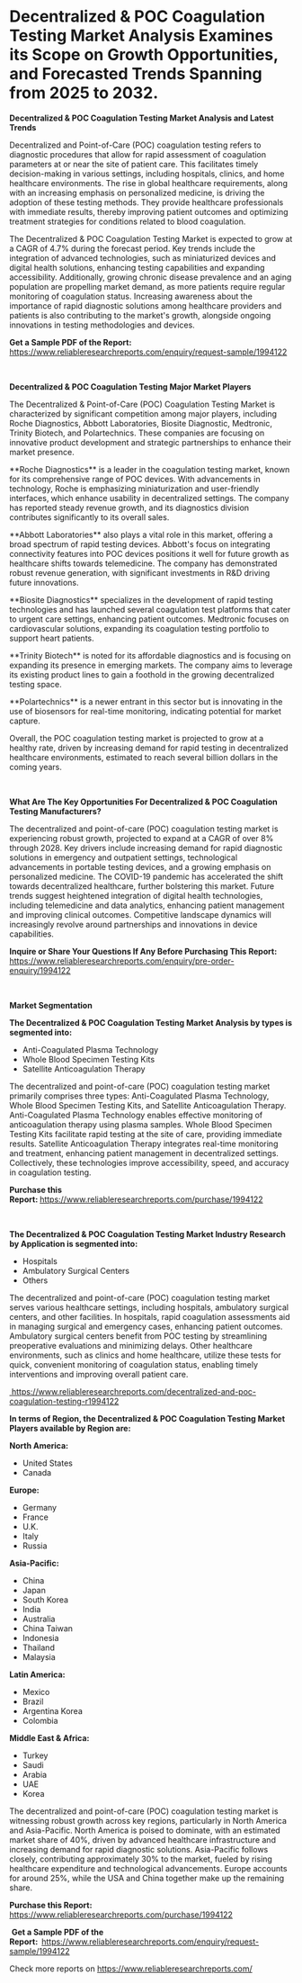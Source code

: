 <p><h1>Decentralized & POC Coagulation Testing Market Analysis Examines its Scope on Growth Opportunities, and Forecasted Trends Spanning from 2025 to 2032.</h1></p><p><strong>Decentralized & POC Coagulation Testing Market Analysis and Latest Trends</strong></p>
<p><p>Decentralized and Point-of-Care (POC) coagulation testing refers to diagnostic procedures that allow for rapid assessment of coagulation parameters at or near the site of patient care. This facilitates timely decision-making in various settings, including hospitals, clinics, and home healthcare environments. The rise in global healthcare requirements, along with an increasing emphasis on personalized medicine, is driving the adoption of these testing methods. They provide healthcare professionals with immediate results, thereby improving patient outcomes and optimizing treatment strategies for conditions related to blood coagulation.</p><p>The Decentralized & POC Coagulation Testing Market is expected to grow at a CAGR of 4.7% during the forecast period. Key trends include the integration of advanced technologies, such as miniaturized devices and digital health solutions, enhancing testing capabilities and expanding accessibility. Additionally, growing chronic disease prevalence and an aging population are propelling market demand, as more patients require regular monitoring of coagulation status. Increasing awareness about the importance of rapid diagnostic solutions among healthcare providers and patients is also contributing to the market's growth, alongside ongoing innovations in testing methodologies and devices.</p></p>
<p><strong>Get a Sample PDF of the Report:&nbsp;</strong> <a href="https://www.reliableresearchreports.com/enquiry/request-sample/1994122?utm_campaign=2260&utm_medium=2&utm_source=Github&utm_content=ia&utm_term=03032025&utm_id=decentralized-poc-coagulation-testing">https://www.reliableresearchreports.com/enquiry/request-sample/1994122</a></p>
<p>&nbsp;</p>
<p><strong>Decentralized & POC Coagulation Testing Major Market Players</strong></p>
<p><p>The Decentralized & Point-of-Care (POC) Coagulation Testing Market is characterized by significant competition among major players, including Roche Diagnostics, Abbott Laboratories, Biosite Diagnostic, Medtronic, Trinity Biotech, and Polartechnics. These companies are focusing on innovative product development and strategic partnerships to enhance their market presence.</p><p>**Roche Diagnostics** is a leader in the coagulation testing market, known for its comprehensive range of POC devices. With advancements in technology, Roche is emphasizing miniaturization and user-friendly interfaces, which enhance usability in decentralized settings. The company has reported steady revenue growth, and its diagnostics division contributes significantly to its overall sales.</p><p>**Abbott Laboratories** also plays a vital role in this market, offering a broad spectrum of rapid testing devices. Abbott's focus on integrating connectivity features into POC devices positions it well for future growth as healthcare shifts towards telemedicine. The company has demonstrated robust revenue generation, with significant investments in R&D driving future innovations.</p><p>**Biosite Diagnostics** specializes in the development of rapid testing technologies and has launched several coagulation test platforms that cater to urgent care settings, enhancing patient outcomes. Medtronic focuses on cardiovascular solutions, expanding its coagulation testing portfolio to support heart patients.</p><p>**Trinity Biotech** is noted for its affordable diagnostics and is focusing on expanding its presence in emerging markets. The company aims to leverage its existing product lines to gain a foothold in the growing decentralized testing space. </p><p>**Polartechnics** is a newer entrant in this sector but is innovating in the use of biosensors for real-time monitoring, indicating potential for market capture.</p><p>Overall, the POC coagulation testing market is projected to grow at a healthy rate, driven by increasing demand for rapid testing in decentralized healthcare environments, estimated to reach several billion dollars in the coming years.</p></p>
<p>&nbsp;</p>
<p><strong>What Are The Key Opportunities For Decentralized & POC Coagulation Testing Manufacturers?</strong></p>
<p><p>The decentralized and point-of-care (POC) coagulation testing market is experiencing robust growth, projected to expand at a CAGR of over 8% through 2028. Key drivers include increasing demand for rapid diagnostic solutions in emergency and outpatient settings, technological advancements in portable testing devices, and a growing emphasis on personalized medicine. The COVID-19 pandemic has accelerated the shift towards decentralized healthcare, further bolstering this market. Future trends suggest heightened integration of digital health technologies, including telemedicine and data analytics, enhancing patient management and improving clinical outcomes. Competitive landscape dynamics will increasingly revolve around partnerships and innovations in device capabilities.</p></p>
<p><strong>Inquire or Share Your Questions If Any Before Purchasing This Report:</strong> <a href="https://www.reliableresearchreports.com/enquiry/pre-order-enquiry/1994122?utm_campaign=2260&utm_medium=2&utm_source=Github&utm_content=ia&utm_term=03032025&utm_id=decentralized-poc-coagulation-testing">https://www.reliableresearchreports.com/enquiry/pre-order-enquiry/1994122</a></p>
<p>&nbsp;</p>
<p><strong>Market Segmentation</strong></p>
<p><strong>The Decentralized & POC Coagulation Testing Market Analysis by types is segmented into:</strong></p>
<p><ul><li>Anti-Coagulated Plasma Technology</li><li>Whole Blood Specimen Testing Kits</li><li>Satellite Anticoagulation Therapy</li></ul></p>
<p><p>The decentralized and point-of-care (POC) coagulation testing market primarily comprises three types: Anti-Coagulated Plasma Technology, Whole Blood Specimen Testing Kits, and Satellite Anticoagulation Therapy. Anti-Coagulated Plasma Technology enables effective monitoring of anticoagulation therapy using plasma samples. Whole Blood Specimen Testing Kits facilitate rapid testing at the site of care, providing immediate results. Satellite Anticoagulation Therapy integrates real-time monitoring and treatment, enhancing patient management in decentralized settings. Collectively, these technologies improve accessibility, speed, and accuracy in coagulation testing.</p></p>
<p><strong>Purchase this Report:&nbsp;</strong><a href="https://www.reliableresearchreports.com/purchase/1994122?utm_campaign=2260&utm_medium=2&utm_source=Github&utm_content=ia&utm_term=03032025&utm_id=decentralized-poc-coagulation-testing">https://www.reliableresearchreports.com/purchase/1994122</a></p>
<p>&nbsp;</p>
<p><strong>The Decentralized & POC Coagulation Testing Market Industry Research by Application is segmented into:</strong></p>
<p><ul><li>Hospitals</li><li>Ambulatory Surgical Centers</li><li>Others</li></ul></p>
<p><p>The decentralized and point-of-care (POC) coagulation testing market serves various healthcare settings, including hospitals, ambulatory surgical centers, and other facilities. In hospitals, rapid coagulation assessments aid in managing surgical and emergency cases, enhancing patient outcomes. Ambulatory surgical centers benefit from POC testing by streamlining preoperative evaluations and minimizing delays. Other healthcare environments, such as clinics and home healthcare, utilize these tests for quick, convenient monitoring of coagulation status, enabling timely interventions and improving overall patient care.</p></p>
<p><a href="https://www.reliableresearchreports.com/decentralized-and-poc-coagulation-testing-r1994122?utm_campaign=2260&utm_medium=2&utm_source=Github&utm_content=ia&utm_term=03032025&utm_id=decentralized-poc-coagulation-testing">&nbsp;https://www.reliableresearchreports.com/decentralized-and-poc-coagulation-testing-r1994122</a></p>
<p><strong>In terms of Region, the Decentralized & POC Coagulation Testing Market Players available by Region are:</strong></p>
<p>
    <p> <strong> North America: </strong>
        <ul>
            <li>United States</li>
            <li>Canada</li>
        </ul>
        </p> 
    <p> <strong> Europe: </strong>
        <ul>
            <li>Germany</li>
            <li>France</li>
            <li>U.K.</li>
            <li>Italy</li>
            <li>Russia</li>
        </ul>
        </p> 
    <p> <strong> Asia-Pacific: </strong>
        <ul>
            <li>China</li>
            <li>Japan</li>
            <li>South Korea</li>
            <li>India</li>
            <li>Australia</li>
            <li>China Taiwan</li>
            <li>Indonesia</li>
            <li>Thailand</li>
            <li>Malaysia</li>
        </ul>
        </p> 
    <p> <strong> Latin America: </strong>
        <ul>
            <li>Mexico</li>
            <li>Brazil</li>
            <li>Argentina Korea</li>
            <li>Colombia</li>
        </ul>
        </p> 
    <p> <strong> Middle East & Africa: </strong>
        <ul>
            <li>Turkey</li>
            <li>Saudi</li>
            <li>Arabia</li>
            <li>UAE</li>
            <li>Korea</li>
        </ul>
    </p>
    </p>
<p><p>The decentralized and point-of-care (POC) coagulation testing market is witnessing robust growth across key regions, particularly in North America and Asia-Pacific. North America is poised to dominate, with an estimated market share of 40%, driven by advanced healthcare infrastructure and increasing demand for rapid diagnostic solutions. Asia-Pacific follows closely, contributing approximately 30% to the market, fueled by rising healthcare expenditure and technological advancements. Europe accounts for around 25%, while the USA and China together make up the remaining share.</p></p>
<p><strong>Purchase this Report: </strong><a href="https://www.reliableresearchreports.com/purchase/1994122?utm_campaign=2260&utm_medium=2&utm_source=Github&utm_content=ia&utm_term=03032025&utm_id=decentralized-poc-coagulation-testing">https://www.reliableresearchreports.com/purchase/1994122</a></p>
<p>&nbsp;<strong>Get a Sample PDF of the Report:&nbsp;&nbsp;</strong><a href="https://www.reliableresearchreports.com/enquiry/request-sample/1994122?utm_campaign=2260&utm_medium=2&utm_source=Github&utm_content=ia&utm_term=03032025&utm_id=decentralized-poc-coagulation-testing">https://www.reliableresearchreports.com/enquiry/request-sample/1994122</a></p>
<p><strong></strong></p>
<p>Check more reports on <a href="https://www.reliableresearchreports.com/?utm_campaign=2260&utm_medium=2&utm_source=Github&utm_content=ia&utm_term=03032025&utm_id=decentralized-poc-coagulation-testing">https://www.reliableresearchreports.com/</a></p>